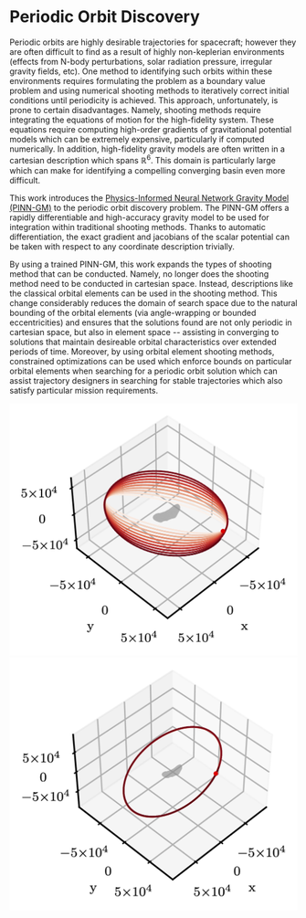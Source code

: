 # Periodic Orbit Discovery

Periodic orbits are highly desirable trajectories for spacecraft; however they are often difficult to find as a result of highly non-keplerian environments (effects from N-body perturbations, solar radiation pressure, irregular gravity fields, etc). One method to identifying such orbits within these environments requires formulating the problem as a boundary value problem and using numerical shooting methods to iteratively correct initial conditions until periodicity is achieved. This approach, unfortunately, is prone to certain disadvantages. Namely, shooting methods require integrating the equations of motion for the high-fidelity system. These equations require computing high-order gradients of gravitational potential models which can be extremely expensive, particularly if computed numerically. In addition, high-fidelity gravity models are often written in a cartesian description which spans $\mathbb{R}^6$. This domain is particularly large which can make for identifying a compelling converging basin even more difficult.

This work introduces the [Physics-Informed Neural Network Gravity Model (PINN-GM)](https://github.com/joma5012/GravNN) to the periodic orbit discovery problem. The PINN-GM offers a rapidly differentiable and high-accuracy gravity model to be used for integration within traditional shooting methods. Thanks to automatic differentiation, the exact gradient and jacobians of the scalar potential can be taken with respect to any coordinate description trivially. 

By using a trained PINN-GM, this work expands the types of shooting method that can be conducted. Namely, no longer does the shooting method need to be conducted in cartesian space. Instead, descriptions like the classical orbital elements can be used in the shooting method. This change considerably reduces the domain of search space due to the natural bounding of the orbital elements (via angle-wrapping or bounded eccentricities) and ensures that the solutions found are not only periodic in cartesian space, but also in element space -- assisting in converging to solutions that maintain desireable orbital characteristics over extended periods of time. Moreover, by using orbital element shooting methods, constrained optimizations can be used which enforce bounds on particular orbital elements when searching for a periodic orbit solution which can assist trajectory designers in searching for stable trajectories which also satisfy particular mission requirements.

<div align="center">
  <img src="docs/source/assets/figure_integrated_IC_cart_1_corrected_x10.png">
</div>

<div align="center">
  <img src="docs/source/assets/figure_integrated_IC_1_corrected_x10.png">
</div>

